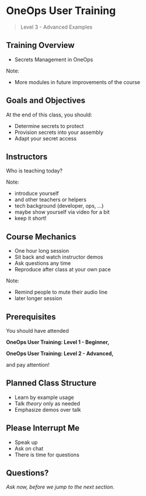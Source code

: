 # OneOps User Training

> Level 3 - Advanced Examples


## Training Overview

- Secrets Management in OneOps <!-- .element: class="fragment" -->

Note: 
- More modules in future improvements of the course


## Goals and Objectives

At the end of this class, you should: <!-- .element: class="fragment" -->

- Determine secrets to protect <!-- .element: class="fragment" -->
- Provision secrets into your assembly <!-- .element: class="fragment" -->
- Adapt your secret access <!-- .element: class="fragment" -->


## Instructors

Who is teaching today?

Note:
- introduce yourself
- and other teachers or helpers
- tech background (developer, ops, ...)
- maybe show yourself via video for a bit
- keep it short!


## Course Mechanics

- One hour long session
- Sit back and watch instructor demos
- Ask questions any time
- Reproduce after class at your own pace

Note:
- Remind people to mute their audio line
- later longer session

## Prerequisites

You should have attended <!-- .element: class="fragment" -->

__OneOps User Training: Level 1 - Beginner,__ <!-- .element: class="fragment" -->

__OneOps User Training: Level 2 - Advanced,__ <!-- .element: class="fragment" -->

and pay attention! <!-- .element: class="fragment" -->


## Planned Class Structure

- Learn by example usage
- Talk _theory_ only as needed
- Emphasize demos over talk


## Please Interrupt Me

- Speak up
- Ask on chat
- There is time for questions


## Questions? 

<em class="yellow">Ask now, before we jump to the next section.</em>

